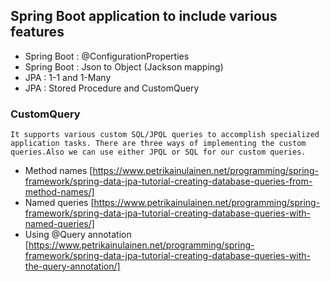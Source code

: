 ## Spring Boot application to include various features

* Spring Boot : @ConfigurationProperties
* Spring Boot : Json to Object (Jackson mapping)
* JPA : 1-1 and 1-Many
* JPA : Stored Procedure and CustomQuery

### CustomQuery

	It supports various custom SQL/JPQL queries to accomplish specialized application tasks. There are three ways of implementing the custom queries.Also we can use either JPQL or SQL for our custom queries.
	
	
* Method names [https://www.petrikainulainen.net/programming/spring-framework/spring-data-jpa-tutorial-creating-database-queries-from-method-names/]
* Named queries [https://www.petrikainulainen.net/programming/spring-framework/spring-data-jpa-tutorial-creating-database-queries-with-named-queries/]
* Using @Query annotation [https://www.petrikainulainen.net/programming/spring-framework/spring-data-jpa-tutorial-creating-database-queries-with-the-query-annotation/]
	
	
